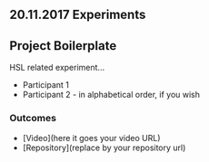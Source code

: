 ## 20.11.2017 Experiments

## Project Boilerplate

HSL related experiment...



* Participant 1
* Participant 2 - in alphabetical order, if you wish

### Outcomes

- [Video](here it goes your video URL)
- [Repository](replace by your repository url)
